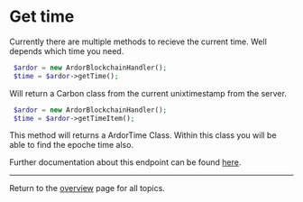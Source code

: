 # Get time

Currently there are multiple methods to recieve the current time. Well depends which time you need.

```php
 $ardor = new ArdorBlockchainHandler();        
 $time = $ardor->getTime();
```

Will return a Carbon class from the current unixtimestamp from the server.

```php
 $ardor = new ArdorBlockchainHandler();        
 $time = $ardor->getTimeItem();
```

This method will returns a ArdorTime Class. Within this class you will be able to find the epoche time also.

Further documentation about this endpoint can be found [here](https://ardordocs.jelurida.com/Server_Info#Get_Time).

---
Return to the [overview](../overview.md) page for all topics.